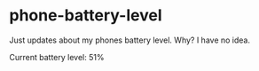 # phone-battery-level
Just updates about my phones battery level. Why? I have no idea.

Current battery level: 51%

